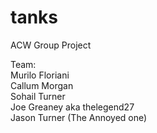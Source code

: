 # tanks
ACW Group Project

Team:  
Murilo Floriani  
Callum Morgan    
Sohail Turner  
Joe Greaney aka thelegend27  
Jason Turner (The Annoyed one)  
